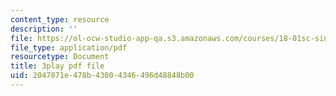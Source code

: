 ```yaml
---
content_type: resource
description: ''
file: https://ol-ocw-studio-app-qa.s3.amazonaws.com/courses/18-01sc-single-variable-calculus-fall-2010/2047871e478b43004346496d48848b00_zUEuKrxgHws.pdf
file_type: application/pdf
resourcetype: Document
title: 3play pdf file
uid: 2047871e-478b-4300-4346-496d48848b00
---
```

